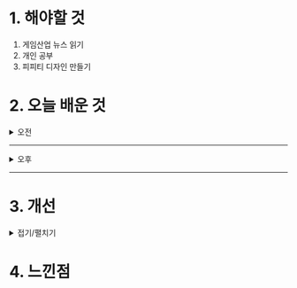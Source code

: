 
# 1. 해야할 것

1. 게임산업 뉴스 읽기 
2. 개인 공부  
3. 피피티 디자인 만들기



# 2. 오늘 배운 것

<details>
<summary>오전</summary>

## 오늘의 뉴스
### 요약
■ 컴투스 신작 '프로스트펑크: 비욘스 더 아이스', 10월 29일 출시
컴투스(대표 남재관)의 모바일 명작 생존 게임 '프로스트펑크: 비욘드 더 아이스(Frostpunk: Beyond the Ice)가 오는 10월 29일 글로벌 170여 개 지역에 정식 출시를 앞두고 있습니다. '프로스트펑크: 비욘드 더 아이스' 제작 시 개발진이 가장 중점적으로 고려한 부분은 모바일 환경에서도 최대한 완성도 있고 쾌적하게 원작과 동일한 경험을 제공하는 것이었습니다.

■ 손흥민에게 LoL이란, "고향과 저를 항상 이어주는 것" 
라이엇 게임즈가 자사 PC MOBA 게임 '리그 오브 레전드(League of Legends, 이하 LoL)'를 즐기는 손흥민(토트넘 홋스퍼)의 에피소드를 담은 특별 영상, '경기장에서 소환사의 협곡까지'를 오늘(22일) 공개했습니다. 손흥민은 영상을 통해 축구선수로서 여정을 이야기하는 동시에 2019년부터 LoL을 플레이하며 경험했던 다양한 에피소드를 풀어냈습니다.

■ 엔씨소프트, 채용 잠정 중단...겨울나기 시작됐다
엔씨소프트(공동대표 김택진, 박병무)가 기존 채용 공고를 모두 내린 것으로 나타났습니다. 엔씨가 기존 채용 공고를 모두 내린 것은 기업 분할 계획의 조치로 풀이됩니다.

■ 문체부, 해외 게임사에 확률 규제 위반 첫 공개 경고 
문화체육관광부(장관 유인촌)가 확률형 아이템 정보 공개 위반으로 인한 첫 공고를 게시했습니다. 문체부는 확률형 아이템 위반 여부에 관해 게임사로부터 의견을 들으려 했으나, 통상적인 방법으로 주소 등을 확인할 수 없어 공고했습니다.

■ 김택진, 박병무 공동대표 "미래 경쟁력 위해 선택과 집중"
엔씨소프트 김택진, 박병무 공동대표가 21일 발표한 분사 계획에 "미래 경쟁력을 갖추기 위한 선택과 집중"이라고 임직원들에게 밝혔습니다. 분사 계획 발표 이후 김택진, 박병무 공동대표는 임직원들에게 "오늘 이 편지를  쓰는 마음은 그 어느 때보다 무겁다"며 "글로벌 시장에서 경쟁력을 보이고, 빠르게 변화하는 글로벌 트렌드에 맞는 게임을 개발하기 위해 많은 분들이 불철주야 노력해 왔지만, 아쉽게도 우리의 이러한 노력은 결과와 시장의 기대에 크게 못 미치고 있다"라고 운을 뗐습니다.

■ [게임국감] 웹젠 김태영 대표 "유저 개인 정보, 중국에 이전되지 않아"
웹젠 김태영 대표가 국회 국정감사에 증인으로 출석해 확률형 아이템 조작 이슈, 게임 서비스 조기 종료 문제 등에 입장을 밝혔습니다. 김태영 대표는 유저 정보의 중국 서버 저장에 대해 “대한민국 법령과 약관, 다른 개발사 사례를 참고해서 인지하고 있다”며 “중국 정부에 개인정보가 제공되는 부분은 권 의원이 우려하는 거처럼 일반 소비자들이 생각하는 개인정보가 이전되지 않도록 하고 있다”고 설명했습니다.

■ 엔씨소프트, TL 개발 전문 스튜디오 통해 글로벌 IP화 나선다
엔씨소프트(공동대표 김택진, 박병무)가 'THRONE AND LIBERTY(쓰론 앤 리버티, 이하 TL)' 사업 부문을 게임 개발 스튜디오 전환하고, TL의 글로벌 사업 확장에 나섭니다. 개발 전문 스튜디오 체제는 TL의 게임 개발 전문성, 조직의 창의성과 진취성, 신속한 의사결정 시스템을 강화하기 위합니다.

■ 게임 페스티벌 'GEEKS 2024', 11월 30일 코엑스에서 개최
대한민국 게임산업 저변을 다지고 미래 주역을 발굴하는 긱스(GEEKS) 2024가 11월 30일 토요일, 코엑스 E홀에서 열립니다. 긱스2024는 게임 관련 전공 학생, 창업준비생 등 청년학도들이 게임, e스포츠, 웹툰, 캐릭터, 애니 메이션, AI관련 기술 등을 발표하는 '미래 게임·디지털콘텐츠 인재 등용문'으로 청년인재와 산업계의 거멀못 역할을 하고 있습니다.

■ 스토브인디, 인디 라이징스타 ‘아키타입 블루’ 퍼블리싱 계약 체결
스마일게이트는 인디게임 플랫폼 '스토브인디'가 각종 인디게임 시상식에서 이목을 집중시켰던 덱빌딩 로그라이트 게임 '아키타입 블루(코드네임 봄, 대표 신원철)'의 글로벌 퍼블리싱 계약을 체결했다고 21일(월) 밝혔습니 다. 지난해 부산인디커넥트페스티벌(BIC)에서 스토브인디와 첫 인연을 맺은 '아키타입 블루'는 지스타, 플레이엑스포, 버닝비버, 도쿄게임쇼, 비트서밋 등 다양한 게임 전시회에서 국내외 인디 게임팬들의 호평을 받았습니다.

■ 넥슨 '슈퍼바이브', 10월 27일까지 국내 CBT 진행 
넥슨(공동 대표 강대현·김정욱)은 21일 띠어리크래프트 게임즈(Theorycraft Games, 대표 조 텅)에서 개발 중인 신작 MOBA 배틀로얄 PC 게임 '슈퍼바이브(SUPERVIVE)'의 국내 클로즈 베타 테스트(Closed Beta Test)를 실시합 니다. 이번 테스트는 10월 21일부터 27일까지 7일간 진행되며, 테스트 기간 중에도 공식 홈페이지를 통해 신청 후 게임에 접속할 수 있습니다.

■ 이용자&게임 협회, '게임이용장애 질병화 반대' 서명운동 진행
한국모바일게임협회(회장 황성익)와 한국게임이용자협회(회장 이철우 변호사)는 지난 11일과 12일 성황리에 광주에서 진행된 ‘2024 글로벌 게임 개발자 콘퍼런스(GGDC)’에서 ‘게임이용장애 질병코드 도입 반대’서명을 공동으로 진행하였음을 밝혔습니다.

■ 소닉 X 섀도우 제너레이션즈, 영화 '소닉3' 무비 팩 12월 13일 배포
세가퍼블리싱코리아(대표 사이토 고)는 2024년 10월 25일(금) 발매 예정인 PlayStation®5/PlayStation®4/Nintendo Switch™/Xbox Series X|S/Xbox One/PC(Steam/Epic Games Store)용 소프트웨어 '소닉×섀도우 제너레이션즈'의 '영화 '수퍼 소닉3' 무비 팩이 2024년 12월 13일(금)부터 배포된다고 전했습니다. 해당 콘텐츠에서는 2024년 12월 20일(금)에 전국의 극장에서 개봉하는 영화 '수퍼 소닉3' 속의 스테이지를 전용 스킨으로 즐길 수 있습니다.

■ 엔씨소프트, 기업 분할 통해 4개 자회사 설립 결정 
엔씨소프트(공동대표 김택진, 박병무)가 10월 21일 임시 이사회를 열고 단순·물적 분할을 통해 4개의 자회사를 신설하기로 결정했습니다. 독립적인 게임 개발 스튜디오 체재 구축 및 AI 연구개발 역량 강화를 통해 독립될 회사의 창의성과 진취성을 극대화하며 지속가능한 성장 기반을 마련하기 위합니다.

■ 카카오게임즈, '오딘 3주년 기부 이벤트' 통해 독립유공자 후손 지원한다
카카오게임즈(대표 한상우)가 자사 게임 이용자 참여로 조성된 기부금으로 독립유공자 후손 주거환경 개선에 힘을 보탰습니다. 카카오게임즈는 지난 18일 서울 중구에 위치한 사랑의열매 회관에서 자사 대표 서비스게임인 '오딘: 발할라 라이징(이하 '오딘')' 이용자 참여로 조성된 기부금 1,500만 원을 '사랑의열매' 측에 전달했다고 21일 밝혔습니다.
</details>

****

<details>
<summary>오후</summary>


</details>

****


# 3. 개선


<details>
<summary>접기/펼치기</summary>


</details>



# 4. 느낀점



